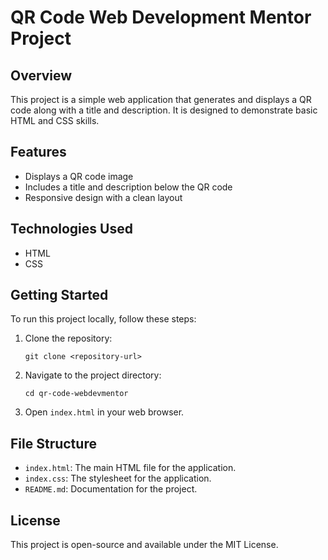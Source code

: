 # QR Code Web Development Mentor Project

## Overview
This project is a simple web application that generates and displays a QR code along with a title and description. It is designed to demonstrate basic HTML and CSS skills.

## Features
- Displays a QR code image
- Includes a title and description below the QR code
- Responsive design with a clean layout

## Technologies Used
- HTML
- CSS

## Getting Started
To run this project locally, follow these steps:

1. Clone the repository:
   ```
   git clone <repository-url>
   ```

2. Navigate to the project directory:
   ```
   cd qr-code-webdevmentor
   ```

3. Open `index.html` in your web browser.

## File Structure
- `index.html`: The main HTML file for the application.
- `index.css`: The stylesheet for the application.
- `README.md`: Documentation for the project.

## License
This project is open-source and available under the MIT License.